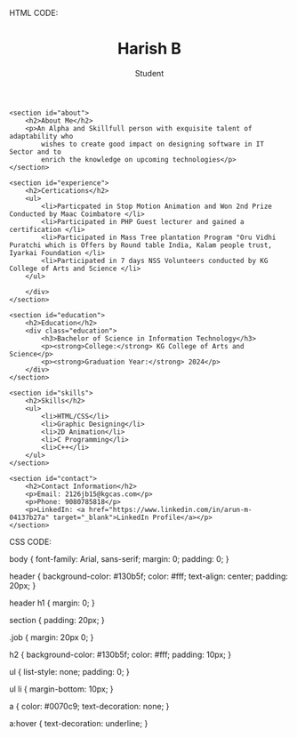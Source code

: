 HTML CODE:

<!DOCTYPE html>
<html lang="en">
<head>
    <meta charset="UTF-8">
    <meta name="viewport" content="width=device-width, initial-scale=1.0">
    <link rel="stylesheet" href="styles.css">
    <title>Your Resume Portfolio</title>
</head>

<body>
    <header>
        <h1>Harish B</h1>
        <p>Student</p>
    </header>

    <section id="about">
        <h2>About Me</h2>
        <p>An Alpha and Skillfull person with exquisite talent of adaptability who
            wishes to create good impact on designing software in IT Sector and to
            enrich the knowledge on upcoming technologies</p>
    </section>

    <section id="experience">
        <h2>Certications</h2>
        <ul>
            <li>Particpated in Stop Motion Animation and Won 2nd Prize Conducted by Maac Coimbatore </li>
            <li>Participated in PHP Guest lecturer and gained a certification </li>
            <li>Participated in Mass Tree plantation Program "Oru Vidhi Puratchi which is Offers by Round table India, Kalam people trust, Iyarkai Foundation </li>
            <li>Participated in 7 days NSS Volunteers conducted by KG College of Arts and Science </li>
        </ul>
        
        </div>
    </section>

    <section id="education">
        <h2>Education</h2>
        <div class="education">
            <h3>Bachelor of Science in Information Technology</h3>
            <p><strong>College:</strong> KG College of Arts and Science</p>
            <p><strong>Graduation Year:</strong> 2024</p>
        </div>
    </section>

    <section id="skills">
        <h2>Skills</h2>
        <ul>
            <li>HTML/CSS</li>
            <li>Graphic Designing</li>
            <li>2D Animation</li>
            <li>C Programming</li>
            <li>C++</li>
        </ul>
    </section>

    <section id="contact">
        <h2>Contact Information</h2>
        <p>Email: 2126jb15@kgcas.com</p>
        <p>Phone: 9080785818</p>
        <p>LinkedIn: <a href="https://www.linkedin.com/in/arun-m-04137b27a" target="_blank">LinkedIn Profile</a></p>
    </section>
</body>
</html>




CSS CODE:


body {
    font-family: Arial, sans-serif;
    margin: 0;
    padding: 0;
}

header {
    background-color: #130b5f;
    color: #fff;
    text-align: center;
    padding: 20px;
}

header h1 {
    margin: 0;
}

section {
    padding: 20px;
}

.job {
    margin: 20px 0;
}

h2 {
    background-color: #130b5f;
    color: #fff;
    padding: 10px;
}

ul {
    list-style: none;
    padding: 0;
}

ul li {
    margin-bottom: 10px;
}

a {
    color: #0070c9;
    text-decoration: none;
}

a:hover {
    text-decoration: underline;
}
